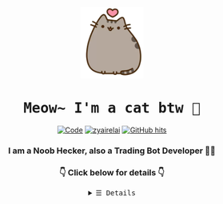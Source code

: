 <p align="center"><img src="kitten.png"></p>

<h1 align="center"><samp><b>Meow~ I'm a cat btw 🐾</b></samp></h1>
  
<p align="center">
<a href="https://github.com/zyairelai?tab=repositories" target="_blank"><img alt="Code" src="https://img.shields.io/badge/-code-000000?style=flat-square&logo=Plex&logoColor=white"></a>
<a href="https://github.com/zyairelai" target="_blank"><img alt="zyairelai" src="https://badges.pufler.dev/visits/zyairelai/zyairelai?logo=GitHub&label=visits&color=success&logoColor=white&style=flat-square"/></a>
<a href="https://github.com/zyairelai" target="_blank"><img alt="GitHub hits" src="https://img.shields.io/github/last-commit/zyairelai/zyairelai?label=profile%20updated&style=flat-square"></a>
</p>
<h3 align="center">I am a Noob Hecker, also a Trading Bot Developer 👨‍💻</h3>
<h3 align="center">👇 Click below for details 👇</h3>

<details>
<summary  align="center"> <samp align="center">&#9776; Details</samp></summary> 

### Who am I?

- 👨‍💻 I am currently **FULL THROTTLE** on [Offensive Security PWK/PEN-200 Course](https://www.offensive-security.com/pwk-oscp/) <!--- maintaining [that Trading Bot](https://github.com/zyairelai/futures-hero) -->
- 🔮 Besides hecking, I like Ancient Chinese Fortune Telling and learning my way to build this [this Flutter App](https://github.com/zyairelai/ching-chong-calculator)
- 👽 You can read my crazy thoughts on https://medium.com/@louiszhenyean 
- 💪 Strength : I can flirt anywhere 😻
- 💔 Weakness : Those beautiful eyes of yours 🥺
- 🦄 Fun fact : If it costs me 10 minutes to do two 5 minutes reccuring tasks, I'd rather spend 6 hours to automate it 🕺🏼

### ⚔️ Portfolios ⚔️
<a href="https://tryhackme.com/p/Zyaire"><img src="https://tryhackme-badges.s3.amazonaws.com/Zyaire.png" alt="TryHackMe"></a> <a href="https://www.hackthebox.eu/profile/218914"><img src="http://www.hackthebox.eu/badge/image/223593" alt="HackTheBox"></a> <p> <p> 
- Bugcrowd https://bugcrowd.com/Zyaire 
- HackTheBox https://app.hackthebox.com/profile/223593
- PwnTillDawn https://online.pwntilldawn.com/Achievements/3175
- TryHackMe https://tryhackme.com/p/Zyaire
- QwikLabs Season 1 [Clouds and Devops](https://www.qwiklabs.com/public_profiles/71968865-0b3b-4f8b-9fa5-7b94c458ee96)
- QwikLabs Season 2 [Artificial Intelligence and Machine Learning](https://www.qwiklabs.com/public_profiles/8a86fcb5-9b5e-4d05-b4f7-43454cd97463)

### My goals for 2022:
- ✅ Reaching [Pro Hacker rank](https://help.hackthebox.com/en/articles/5185158-introduction-to-hack-the-box) on HackTheBox 
- 👨‍💻 Reaching [0xD GOD rank](https://docs.tryhackme.com/docs/general/tryhackme-levels/) on TryHackMe 
- 🎓 Become [Offensive Security Certified Professional (OSCP)](https://www.offensive-security.com/offsec/what-it-means-to-be-oscp/)
- 🐞 Become [Burp Suite Certified Practitioner](https://portswigger.net/web-security/certification)

<h2>Github Stats</h2>
  <p> <p>
  <a href="#"><img src="https://github-profile-summary-cards.vercel.app/api/cards/profile-details?username=zyairelai&theme=monokai"  width="60%" height="60%"></a>
  <p> <p>
<a href="#"><img src="https://github-readme-stats.vercel.app/api?username=zyairelai&show_icons=true&count_private=true&theme=dark" width="50%" height="50%"></a>
  <p> <p>
  <a href="#"><img src="https://github-readme-stats.vercel.app/api/top-langs/?username=zyairelai&layout=compact&theme=dark" width="50%" height="50%"></a>

</details>
